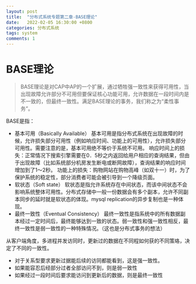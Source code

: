 ```yaml
---
layout: post
title:  "分布式系统专题第二章-BASE理论"
date:   2022-02-05 16:30:00 +0800
categories: 分布式系统
tags: system
comments: 1
---
```

# BASE理论
> BASE理论是对CAP中AP的一个扩展，通过牺牲强一致性来获得可用性，当出现故障允许部分不可用但要保证核心功能可用，允许数据在一段时间内是不一致的，但最终一致性。满足BASE理论的事务，我们称之为“柔性事务”。


BASE是指：
* 基本可用（Basically Available）
基本可用是指分布式系统在出现故障的时候，允许损失部分可用性（例如响应时间、功能上的可用性），允许损失部分可用性。需要注意的是，基本可用绝不等价于系统不可用。
响应时间上的损失：正常情况下搜索引擎需要在0．5秒之内返回给用户相应的查询结果，但由于出现故障（比如系统部分机房发生断电或断网故障），查询结果的响应时间增加到了1～2秒。
功能上的损失：购物网站在购物高峰（如双十一）时，为了保护系统的稳定性，部分消费者可能会被引导到一个降级页面。
* 软状态（Soft state）
软状态是指允许系统存在中间状态，而该中间状态不会影响系统整体可用性。分布式存储中一般一份数据会有多个副本，允许不同副本同步的延时就是软状态的体现。mysql replication的异步复制也是一种体现。
* 最终一致性（Eventual Consistency）
最终一致性是指系统中的所有数据副本经过一定时间后，最终能够达到一致的状态。弱一致性和强一致性相反，最终一致性是弱一致性的一种特殊情况。（这也是分布式事务的想法）

从客户端角度，多进程并发访同时，更新过的数据在不同程如何获的不同策珞，决定了不同的一致性。
* 对于关系型要求更新过据能后续的访同都能看到，这是强一致性。
* 如果能容忍后经部分过者全部访问不到，则是弱一致性
* 如果经过一段时间后要求能访问到更新后的数据，则是最终一致性